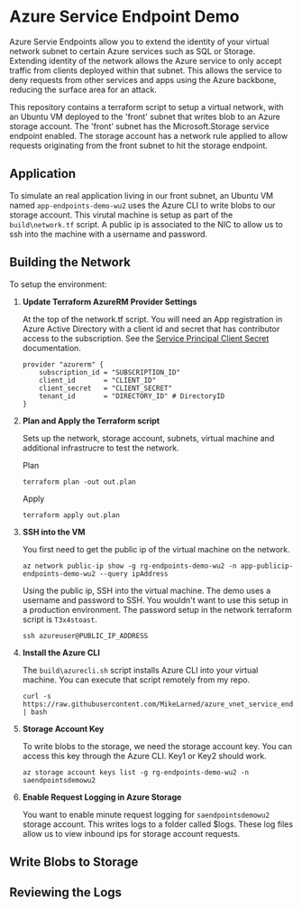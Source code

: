 # Azure Service Endpoint Demo

Azure Servie Endpoints allow you to extend the identity of your virtual network subnet
to certain Azure services such as SQL or Storage.  Extending identity of the network allows
the Azure service to only accept traffic from clients deployed within that subnet.  This allows the service to deny requests from other services and apps using the Azure backbone, reducing the surface
area for an attack.

This repository contains a terraform script to setup a virtual network, with an Ubuntu VM deployed to the 'front' subnet that writes blob to an Azure storage account.  The 'front' subnet has the Microsoft.Storage service endpoint enabled.  The storage account has a network rule applied to allow
requests originating from the front subnet to hit the storage endpoint.  

## Application

To simulate an real application living in our front subnet, an Ubuntu VM named ```app-endpoints-demo-wu2``` uses the Azure CLI to write blobs to our storage account.  This virutal machine is setup as part of the ```build\network.tf``` script.  A public ip is associated to the NIC to allow us to ssh into the machine with a username and password.

## Building the Network

To setup the environment:

1. **Update Terraform AzureRM Provider Settings**

    At the top of the network.tf script. You will need an App registration in Azure Active Directory with a client id and secret that has contributor access to the subscription.  See the [Service Principal Client Secret](https://www.terraform.io/docs/providers/azurerm/auth/service_principal_client_secret.html) documentation.

    ```
    provider "azurerm" {
        subscription_id = "SUBSCRIPTION_ID"
        client_id       = "CLIENT_ID"
        client_secret   = "CLIENT_SECRET"
        tenant_id       = "DIRECTORY_ID" # DirectoryID
    }
    ```
2.  **Plan and Apply the Terraform script**

    Sets up the network, storage account, subnets, virtual machine and additional infrastrucre to test the network.

    Plan

    ```
    terraform plan -out out.plan
    ```

    Apply
    ```
    terraform apply out.plan
    ```

3.  **SSH into the VM**  

    You first need to get the public ip of the virtual machine on the network.

    ```
    az network public-ip show -g rg-endpoints-demo-wu2 -n app-publicip-endpoints-demo-wu2 --query ipAddress
    ```

    Using the public ip, SSH into the virtual machine. The demo uses a username and password to SSH.  You wouldn't want to use this setup in a production environment.  The password setup in the network terraform script is ```T3x4stoast```.

    ```
    ssh azureuser@PUBLIC_IP_ADDRESS
    ```

4.  **Install the Azure CLI** 

    The ```build\azurecli.sh``` script installs Azure CLI into your virtual machine.  You can execute that script remotely from my repo.

    ```
    curl -s https://raw.githubusercontent.com/MikeLarned/azure_vnet_service_endpoint_demo/master/build/azurecli.sh | bash
    ```

5.  **Storage Account Key**  

    To write blobs to the storage, we need the storage account key.  You can access this key through the Azure CLI.  Key1 or Key2 should work.

    ```
    az storage account keys list -g rg-endpoints-demo-wu2 -n saendpointsdemowu2
    ```

6.  **Enable Request Logging in Azure Storage**  

    You want to enable minute request logging for ```saendpointsdemowu2``` storage account.  This writes logs to a folder called $logs.  These log files allow us to view inbound ips for storage account requests.  


## Write Blobs to Storage

## Reviewing the Logs